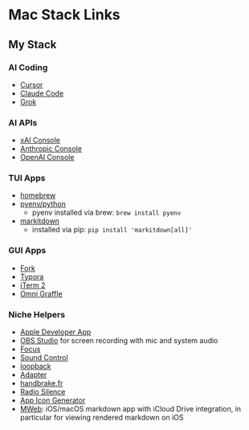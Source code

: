 # Mac Stack Links

## My Stack

### AI Coding

- [Cursor](https://www.cursor.com/)
- [Claude Code](https://www.anthropic.com/claude-code)
- [Grok](https://grok.com/)

### AI APIs

- [xAI Console](https://console.x.ai)
- [Anthropic Console](https://console.anthropic.com)
- [OpenAI Console](https://platform.openai.com)

### TUI Apps

- [homebrew](https://brew.sh/)
- [pyenv/python](https://github.com/pyenv/pyenv)
  - pyenv installed via brew: `brew install pyenv`
- [markitdown](https://github.com/microsoft/markitdown)
  - installed via pip: `pip install 'markitdown[all]'`

### GUI Apps

- [Fork](https://fork.dev/)
- [Typora](https://typora.io/)
- [iTerm 2](https://iterm2.com/documentation.html)
- [Omni Graffle](https://www.omnigroup.com/omnigraffle)

### Niche Helpers

- [Apple Developer App](https://apps.apple.com/us/app/apple-developer/id640199958)
- [OBS Studio](https://obsproject.com/) for screen recording with mic and system audio
- [Focus](https://heyfocus.com/)
- [Sound Control](https://staticz.com/soundcontrol/)
- [loopback](https://rogueamoeba.com/loopback/)
- [Adapter](https://macroplant.com/adapter)
- [handbrake.fr](https://handbrake.fr/)
- [Radio Silence](https://radiosilenceapp.com/)
- [App Icon Generator](https://apps.apple.com/us/app/icon-generator/1631880470)
- [MWeb](https://www.mweb.im/onemarkdown-help): iOS/macOS markdown app with iCloud Drive integration, in particular for viewing rendered markdown on iOS

